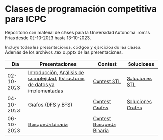 # Clases de programación competitiva para ICPC
Repositorio con material de clases para la Universidad Autónoma Tomás Frías
desde 02-10-2023 hasta 13-10-2023.

Incluye todas las presentaciones, códigos y ejercicios de las clases. 
Además de los archivos .tex o .pptx de las presentaciones.

|Día|Presentaciones|Contest|Soluciones|
|---|---|---|---|
|02-10-2023| [Introducción](https://github.com/MickyOR/clases-ICPC-UATF2023/blob/main/Introduccion.pdf), [Análisis de complejidad](https://github.com/MickyOR/clases-ICPC-UATF2023/blob/main/ComplejidadDeTiempo.pdf), [Estructuras de datos ya implementadas](https://github.com/MickyOR/clases-ICPC-UATF2023/blob/main/EstructurasDeDatos.pdf)|[Contest STL](https://vjudge.net/contest/585295)|[Soluciones STL](https://github.com/MickyOR/clases-ICPC-UATF2023/tree/main/CodigoAuxiliar/ContestSTL)
|04-10-2023| [Grafos (DFS y BFS)](https://github.com/MickyOR/clases-ICPC-UATF2023/blob/main/DFS%20y%20BFS.pdf)| [Contest Grafos](https://vjudge.net/contest/585769)|[Soluciones Grafos](https://github.com/MickyOR/clases-ICPC-UATF2023/tree/main/CodigoAuxiliar/ContestGrafos)
|06-10-2023| [Búsqueda binaria](https://github.com/MickyOR/clases-ICPC-UATF2023/blob/main/BusquedaBinaria.pdf)| [Contest Busqueda Binaria](https://vjudge.net/contest/586203)|